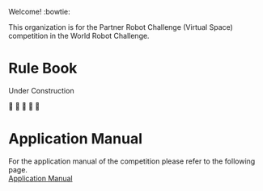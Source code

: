 Welcome! :bowtie:

This organization is for the Partner Robot Challenge (Virtual Space) competition in the World Robot Challenge.  

# Rule Book

Under Construction

:construction_worker: :construction_worker: :construction_worker: :construction_worker: :construction_worker:


# Application Manual

For the application manual of the competition please refer to the following page.  
[Application Manual](ApplicationManual/ApplicationManual.md)
